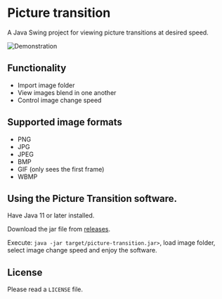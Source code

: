 # Picture transition

A Java Swing project for viewing picture transitions at desired speed.

![Demonstration](images/pictureTransition.gif)

## Functionality

- Import image folder
- View images blend in one another
- Control image change speed

## Supported image formats
- PNG
- JPG
- JPEG
- BMP
- GIF (only sees the first frame)
- WBMP

## Using the Picture Transition software.

Have Java 11 or later installed.


Download the jar file from [releases](https://github.com/EvalVis/Picture-Transition/releases).

Execute: `java -jar target/picture-transition.jar>`, load image folder, select image change speed and enjoy the software.

## License

Please read a `LICENSE` file.